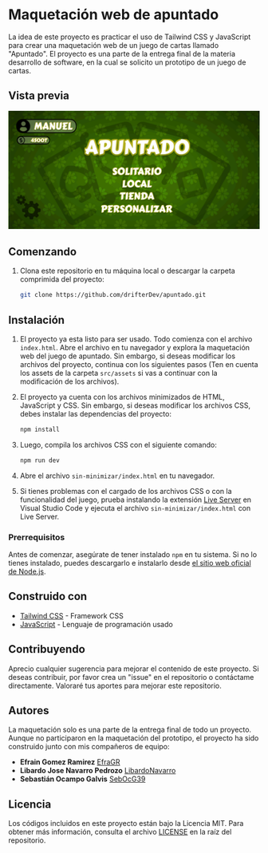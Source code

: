 # Maquetación web de apuntado

La idea de este proyecto es practicar el uso de Tailwind CSS y JavaScript para crear una maquetación web de un juego de cartas llamado "Apuntado". El proyecto es una parte de la entrega final de la materia desarrollo de software, en la cual se solicito un prototipo de un juego de cartas.

## Vista previa

<img src="./preview.png">

## Comenzando 

1. Clona este repositorio en tu máquina local o descargar la carpeta comprimida del proyecto:

   ```bash
   git clone https://github.com/drifterDev/apuntado.git
   ```

## Instalación

1. El proyecto ya esta listo para ser usado. Todo comienza con el archivo `index.html`. Abre el archivo en tu navegador y explora la maquetación web del juego de apuntado. Sin embargo, si deseas modificar los archivos del proyecto, continua con los siguientes pasos (Ten en cuenta los assets de la carpeta `src/assets` si vas a continuar con la modificación de los archivos).

1. El proyecto ya cuenta con los archivos minimizados de HTML, JavaScript y CSS. Sin embargo, si deseas modificar los archivos CSS, debes instalar las dependencias del proyecto:

   ```bash
   npm install
   ```

2. Luego, compila los archivos CSS con el siguiente comando:

   ```bash
   npm run dev
   ```

3. Abre el archivo `sin-minimizar/index.html` en tu navegador.

4. Si tienes problemas con el cargado de los archivos CSS o con la funcionalidad del juego, prueba instalando la extensión [Live Server](https://marketplace.visualstudio.com/items?itemName=ritwickdey.LiveServer) en Visual Studio Code y ejecuta el archivo `sin-minimizar/index.html` con Live Server.

### Prerrequisitos 

Antes de comenzar, asegúrate de tener instalado `npm` en tu sistema. Si no lo tienes instalado, puedes descargarlo e instalarlo desde [el sitio web oficial de Node.js](https://nodejs.org/).

## Construido con 

* [Tailwind CSS](https://tailwindcss.com/) - Framework CSS
* [JavaScript](https://developer.mozilla.org/es/docs/Web/JavaScript) - Lenguaje de programación usado

## Contribuyendo 

Aprecio cualquier sugerencia para mejorar el contenido de este proyecto. Si deseas contribuir, por favor crea un "issue" en el repositorio o contáctame directamente. Valoraré tus aportes para mejorar este repositorio.

## Autores

La maquetación solo es una parte de la entrega final de todo un proyecto. Aunque no participaron en la maquetación del prototipo, el proyecto ha sido construido junto con mis compañeros de equipo:

* **Efrain Gomez Ramirez** [EfraGR](https://github.com/EfraGR)
* **Libardo Jose Navarro Pedrozo** [LibardoNavarro](https://github.com/LibardoNavarro)
* **Sebastián Ocampo Galvis** [SebOcG39](https://github.com/SebOcG39)

## Licencia 

Los códigos incluidos en este proyecto están bajo la Licencia MIT. Para obtener más información, consulta el archivo [LICENSE](LICENSE) en la raíz del repositorio.
